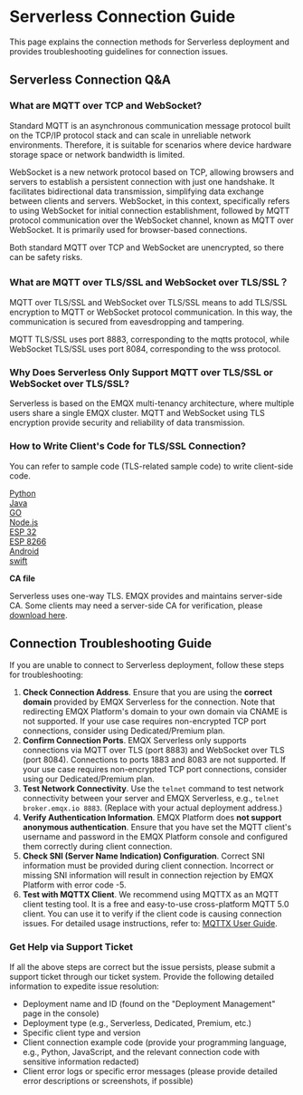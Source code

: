 <!-- markdownlint-disable MD001 -->

# Serverless Connection Guide

This page explains the connection methods for Serverless deployment and provides troubleshooting guidelines for connection issues.

## Serverless Connection Q&A

### What are MQTT over TCP and WebSocket?

Standard MQTT is an asynchronous communication message protocol built on the TCP/IP protocol stack and can scale in unreliable network environments. Therefore, it is suitable for scenarios where device hardware storage space or network bandwidth is limited. 

WebSocket is a new network protocol based on TCP, allowing browsers and servers to establish a persistent connection with just one handshake. It facilitates bidirectional data transmission, simplifying data exchange between clients and servers. WebSocket, in this context, specifically refers to using WebSocket for initial connection establishment, followed by MQTT protocol communication over the WebSocket channel, known as MQTT over WebSocket. It is primarily used for browser-based connections.

Both standard MQTT over TCP and WebSocket are unencrypted, so there can be safety risks.


### What are MQTT over TLS/SSL and WebSocket over TLS/SSL？

MQTT over TLS/SSL and WebSocket over TLS/SSL means to add TLS/SSL encryption to MQTT or WebSocket protocol communication. In this way, the communication is secured from eavesdropping and tampering.

MQTT TLS/SSL uses port 8883, corresponding to the mqtts protocol, while WebSocket TLS/SSL uses port 8084, corresponding to the wss protocol.

### Why Does Serverless Only Support MQTT over TLS/SSL or WebSocket over TLS/SSL?

Serverless is based on the EMQX multi-tenancy architecture, where multiple users share a single EMQX cluster. MQTT and WebSocket using TLS encryption provide security and reliability of data transmission.


### How to Write Client's Code for TLS/SSL Connection?

You can refer to sample code (TLS-related sample code) to write client-side code.

[Python](https://github.com/emqx/MQTT-Client-Examples/tree/master/mqtt-client-Python3)<br>
[Java](https://github.com/emqx/MQTT-Client-Examples/tree/master/mqtt-client-Java)<br>
[GO](https://github.com/emqx/MQTT-Client-Examples/tree/master/mqtt-client-Go)<br>
[Node.js](https://github.com/emqx/MQTT-Client-Examples/tree/master/mqtt-client-Node.js)<br>
[ESP 32](https://github.com/emqx/MQTT-Client-Examples/tree/master/mqtt-client-ESP32)<br>
[ESP 8266](https://github.com/emqx/MQTT-Client-Examples/tree/master/mqtt-client-ESP8266)<br>
[Android](https://github.com/emqx/MQTT-Client-Examples/tree/master/mqtt-client-Android)<br>
[swift](https://github.com/emqx/MQTT-Client-Examples/tree/master/mqtt-client-swift)<br>

**CA file**

Serverless uses one-way TLS. EMQX provides and maintains server-side CA. Some clients may need a server-side CA for verification, please [download here](https://assets.emqx.com/data/emqxsl-ca.crt).

## Connection Troubleshooting Guide

If you are unable to connect to Serverless deployment, follow these steps for troubleshooting:

1. **Check Connection Address**. Ensure that you are using the **correct domain** provided by EMQX Serverless for the connection. Note that redirecting EMQX Platform's domain to your own domain via CNAME is not supported. If your use case requires non-encrypted TCP port connections, consider using Dedicated/Premium plan.
2. **Confirm Connection Ports**. EMQX Serverless only supports connections via MQTT over TLS (port 8883) and WebSocket over TLS (port 8084). Connections to ports 1883 and 8083 are not supported. If your use case requires non-encrypted TCP port connections, consider using our Dedicated/Premium plan.
3. **Test Network Connectivity**. Use the `telnet` command to test network connectivity between your server and EMQX Serverless, e.g., `telnet broker.emqx.io 8883`. (Replace with your actual deployment address.)
4. **Verify Authentication Information**. EMQX Platform does **not support anonymous authentication**. Ensure that you have set the MQTT client's username and password in the EMQX Platform console and configured them correctly during client connection.
5. **Check SNI (Server Name Indication) Configuration**. Correct SNI information must be provided during client connection. Incorrect or missing SNI information will result in connection rejection by EMQX Platform with error code -5.
6. **Test with MQTTX Client**. We recommend using MQTTX as an MQTT client testing tool. It is a free and easy-to-use cross-platform MQTT 5.0 client. You can use it to verify if the client code is causing connection issues. For detailed usage instructions, refer to: [MQTTX User Guide](../connect_to_deployments/mqttx.md).

### Get Help via Support Ticket

If all the above steps are correct but the issue persists, please submit a support ticket through our ticket system. Provide the following detailed information to expedite issue resolution:

- Deployment name and ID (found on the "Deployment Management" page in the console)
- Deployment type (e.g., Serverless, Dedicated, Premium, etc.)
- Specific client type and version
- Client connection example code (provide your programming language, e.g., Python, JavaScript, and the relevant connection code with sensitive information redacted)
- Client error logs or specific error messages (please provide detailed error descriptions or screenshots, if possible)


